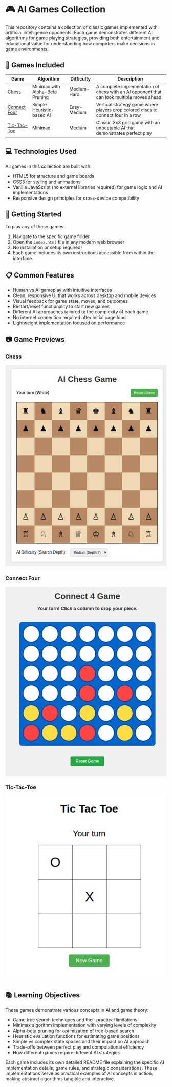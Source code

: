 # 🎮 AI Games Collection

This repository contains a collection of classic games implemented with artificial intelligence opponents. Each game demonstrates different AI algorithms for game playing strategies, providing both entertainment and educational value for understanding how computers make decisions in game environments.

## 🎯 Games Included

| Game | Algorithm | Difficulty | Description |
|------|-----------|------------|-------------|
| [Chess](./Chess/) | Minimax with Alpha-Beta Pruning | Medium-Hard | A complete implementation of chess with an AI opponent that can look multiple moves ahead |
| [Connect Four](./Connect-Four/) | Simple Heuristic-based AI | Easy-Medium | Vertical strategy game where players drop colored discs to connect four in a row |
| [Tic-Tac-Toe](./Tic-Tac-Toe/) | Minimax | Medium | Classic 3x3 grid game with an unbeatable AI that demonstrates perfect play |

## 💻 Technologies Used

All games in this collection are built with:
- HTML5 for structure and game boards
- CSS3 for styling and animations
- Vanilla JavaScript (no external libraries required) for game logic and AI implementations
- Responsive design principles for cross-device compatibility

## 🚀 Getting Started

To play any of these games:

1. Navigate to the specific game folder
2. Open the `index.html` file in any modern web browser
3. No installation or setup required!
4. Each game includes its own instructions accessible from within the interface

## 📋 Common Features

- Human vs AI gameplay with intuitive interfaces
- Clean, responsive UI that works across desktop and mobile devices
- Visual feedback for game state, moves, and outcomes
- Restart/reset functionality to start new games
- Different AI approaches tailored to the complexity of each game
- No internet connection required after initial page load
- Lightweight implementation focused on performance

## 📷 Game Previews

### Chess
![Chess Game](./Chess/screenshots/chess.png)

### Connect Four
![Connect Four Game](./Connect-Four/screenshots/connect4.png)

### Tic-Tac-Toe
![Tic-Tac-Toe Game](./Tic-Tac-Toe/screenshots/ticTacToe.png)

## 📚 Learning Objectives

These games demonstrate various concepts in AI and game theory:
- Game tree search techniques and their practical limitations
- Minimax algorithm implementation with varying levels of complexity
- Alpha-beta pruning for optimization of tree-based search
- Heuristic evaluation functions for estimating game positions
- Simple vs complex state spaces and their impact on AI approach
- Trade-offs between perfect play and computational efficiency
- How different games require different AI strategies

Each game includes its own detailed README file explaining the specific AI implementation details, game rules, and strategic considerations. These implementations serve as practical examples of AI concepts in action, making abstract algorithms tangible and interactive.
